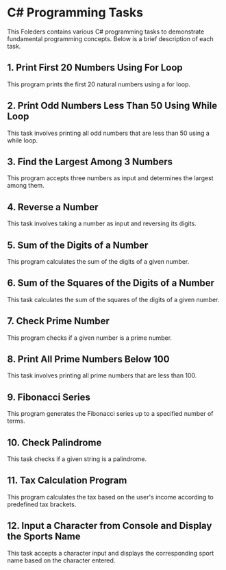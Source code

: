 # C# Programming Tasks

This Foleders contains various C# programming tasks to demonstrate fundamental programming concepts. Below is a brief description of each task.

## 1. Print First 20 Numbers Using For Loop
This program prints the first 20 natural numbers using a for loop.

## 2. Print Odd Numbers Less Than 50 Using While Loop
This task involves printing all odd numbers that are less than 50 using a while loop.

## 3. Find the Largest Among 3 Numbers
This program accepts three numbers as input and determines the largest among them.

## 4. Reverse a Number
This task involves taking a number as input and reversing its digits.

## 5. Sum of the Digits of a Number
This program calculates the sum of the digits of a given number.

## 6. Sum of the Squares of the Digits of a Number
This task calculates the sum of the squares of the digits of a given number.

## 7. Check Prime Number
This program checks if a given number is a prime number.

## 8. Print All Prime Numbers Below 100
This task involves printing all prime numbers that are less than 100.

## 9. Fibonacci Series
This program generates the Fibonacci series up to a specified number of terms.

## 10. Check Palindrome
This task checks if a given string is a palindrome.

## 11. Tax Calculation Program
This program calculates the tax based on the user's income according to predefined tax brackets.

## 12. Input a Character from Console and Display the Sports Name
This task accepts a character input and displays the corresponding sport name based on the character entered.
